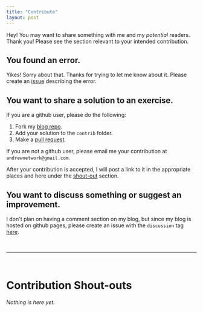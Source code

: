 ```yaml
---
title: "Contribute"
layout: post
---
```


Hey! You may want to share something with me and my *potential* readers. Thank you! Please see the section relevant to your intended contribution. 

## You found an error. 
Yikes! Sorry about that. Thanks for trying to let me know about it. Please create an [issue](https://github.com/Andrewnetwork/lamb-the-lambda/issues) describing the error. 

## You want to share a solution to an exercise. 
If you are a github user, please do the following: 
1. Fork my [blog repo](https://github.com/Andrewnetwork/lamb-the-lambda). 
2. Add your solution to the `contrib` folder. 
3. Make a [pull request](https://github.com/Andrewnetwork/lamb-the-lambda/pulls).

If you are not a github user, please email me your contribution at `andrewnetwork@gmail.com`. 

After your contribution is accepted, I will post a link to it in the appropriate places and here under the [shout-out](#contribution-shout-outs) section. 

## You want to discuss something or suggest an improvement. 
I don't plan on having a comment section on my blog, but since my blog is hosted on github pages, please create an issue with the `discussion` tag [here](https://github.com/Andrewnetwork/lamb-the-lambda/issues).  

<br/>

----

<br/>

# Contribution Shout-outs 

*Nothing is here yet.*